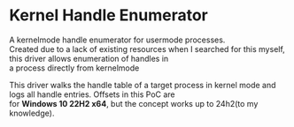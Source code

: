 # Kernel Handle Enumerator

A kernelmode handle enumerator for usermode processes.  <br>
Created due to a lack of existing resources when I searched for this myself, this driver allows enumeration of handles in <br>a process directly from kernelmode<br>

This driver walks the handle table of a target process in kernel mode and logs all handle entries. Offsets in this PoC are<br> for **Windows 10 22H2 x64**, but the concept works up to 24h2(to my knowledge).<br>